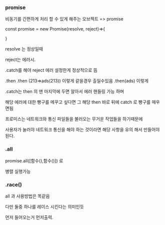 ### promise

비동기를 간편하게 처리 할 수 있게 해주는 오브젝트 => promise

const promise = new Promise(resolve, reject)=>{

}

resolve 는 정상일때

reject는 에러시.

.catch를 해야 reject 에러 설정한게 정상적으로 뜸

.then .then (213=>ads(213)) 이렇게 같을경우 출일수있음
.then(ads) 이렇게

.catch는 then 의 맨 마지막에 두면 알아서 에러 핸들링 가능 하며

해당 에러에 대한 빵구를 메꾸고 싶다면 그 해당 then 바로 뒤에 catch 로 빵구를 매우면됨

프로미스는 네트워크와 통신 파일들을 불러오는 무거운 작업들을 하기때문에

사용자가 눌러야 네트워크 통신을 해야 하는 것이라면 해당 사항을 유의 해서 만들어야된다.

### .all

promise.all([함수(),함수()])
로

병렬 실행가능

### .race()

all 과 사용방법은 똑같음

다만 둘중 하나를 레이스 시킨다는 의미인듯

먼저 들어오는거 먼저출력.
